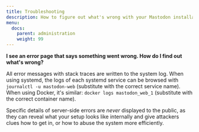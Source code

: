 ```yaml
---
title: Troubleshooting
description: How to figure out what's wrong with your Mastodon installation
menu:
  docs:
    parent: administration
    weight: 99
---
```


**I see an error page that says something went wrong. How do I find out what's wrong?**

All error messages with stack traces are written to the system log. When using systemd, the logs of each systemd service can be browsed with `journalctl -u mastodon-web` (substitute with the correct service name). When using Docker, it's similar: `docker logs mastodon_web_1` (substitute with the correct container name).

Specific details of server-side errors are *never* displayed to the public, as they can reveal what your setup looks like internally and give attackers clues how to get in, or how to abuse the system more efficiently.